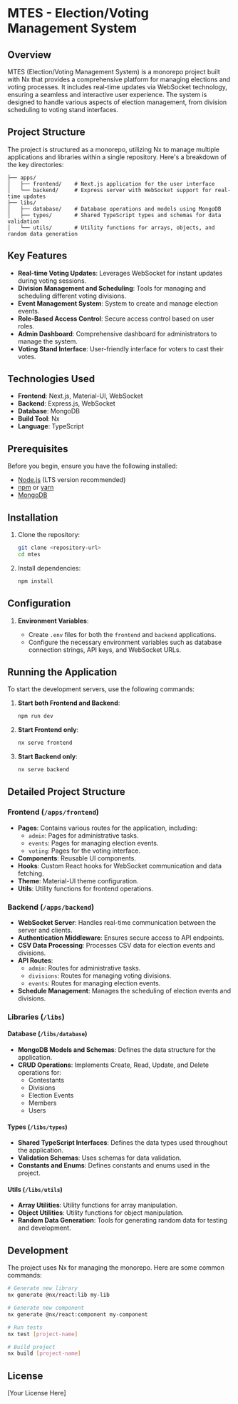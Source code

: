 # MTES - Election/Voting Management System

## Overview

MTES (Election/Voting Management System) is a monorepo project built with Nx that provides a comprehensive platform for managing elections and voting processes. It includes real-time updates via WebSocket technology, ensuring a seamless and interactive user experience. The system is designed to handle various aspects of election management, from division scheduling to voting stand interfaces.

## Project Structure

The project is structured as a monorepo, utilizing Nx to manage multiple applications and libraries within a single repository. Here's a breakdown of the key directories:

```
├── apps/
│   ├── frontend/    # Next.js application for the user interface
│   └── backend/     # Express server with WebSocket support for real-time updates
├── libs/
│   ├── database/    # Database operations and models using MongoDB
│   ├── types/       # Shared TypeScript types and schemas for data validation
│   └── utils/       # Utility functions for arrays, objects, and random data generation
```

## Key Features

*   **Real-time Voting Updates**: Leverages WebSocket for instant updates during voting sessions.
*   **Division Management and Scheduling**: Tools for managing and scheduling different voting divisions.
*   **Event Management System**: System to create and manage election events.
*   **Role-Based Access Control**: Secure access control based on user roles.
*   **Admin Dashboard**: Comprehensive dashboard for administrators to manage the system.
*   **Voting Stand Interface**: User-friendly interface for voters to cast their votes.

## Technologies Used

*   **Frontend**: Next.js, Material-UI, WebSocket
*   **Backend**: Express.js, WebSocket
*   **Database**: MongoDB
*   **Build Tool**: Nx
*   **Language**: TypeScript

## Prerequisites

Before you begin, ensure you have the following installed:

*   [Node.js](https://nodejs.org/) (LTS version recommended)
*   [npm](https://www.npmjs.com/) or [yarn](https://yarnpkg.com/)
*   [MongoDB](https://www.mongodb.com/)

## Installation

1.  Clone the repository:

    ```bash
    git clone <repository-url>
    cd mtes
    ```

2.  Install dependencies:

    ```bash
    npm install
    ```

## Configuration

1.  **Environment Variables**:

    *   Create `.env` files for both the `frontend` and `backend` applications.
    *   Configure the necessary environment variables such as database connection strings, API keys, and WebSocket URLs.

## Running the Application

To start the development servers, use the following commands:

1.  **Start both Frontend and Backend**:

    ```bash
    npm run dev
    ```

2.  **Start Frontend only**:

    ```bash
    nx serve frontend
    ```

3.  **Start Backend only**:

    ```bash
    nx serve backend
    ```

## Detailed Project Structure

### Frontend (`/apps/frontend`)

*   **Pages**: Contains various routes for the application, including:
    *   `admin`: Pages for administrative tasks.
    *   `events`: Pages for managing election events.
    *   `voting`: Pages for the voting interface.
*   **Components**: Reusable UI components.
*   **Hooks**: Custom React hooks for WebSocket communication and data fetching.
*   **Theme**: Material-UI theme configuration.
*   **Utils**: Utility functions for frontend operations.

### Backend (`/apps/backend`)

*   **WebSocket Server**: Handles real-time communication between the server and clients.
*   **Authentication Middleware**: Ensures secure access to API endpoints.
*   **CSV Data Processing**: Processes CSV data for election events and divisions.
*   **API Routes**:
    *   `admin`: Routes for administrative tasks.
    *   `divisions`: Routes for managing voting divisions.
    *   `events`: Routes for managing election events.
*   **Schedule Management**: Manages the scheduling of election events and divisions.

### Libraries (`/libs`)

#### Database (`/libs/database`)

*   **MongoDB Models and Schemas**: Defines the data structure for the application.
*   **CRUD Operations**: Implements Create, Read, Update, and Delete operations for:
    *   Contestants
    *   Divisions
    *   Election Events
    *   Members
    *   Users

#### Types (`/libs/types`)

*   **Shared TypeScript Interfaces**: Defines the data types used throughout the application.
*   **Validation Schemas**: Uses schemas for data validation.
*   **Constants and Enums**: Defines constants and enums used in the project.

#### Utils (`/libs/utils`)

*   **Array Utilities**: Utility functions for array manipulation.
*   **Object Utilities**: Utility functions for object manipulation.
*   **Random Data Generation**: Tools for generating random data for testing and development.

## Development

The project uses Nx for managing the monorepo. Here are some common commands:

```bash
# Generate new library
nx generate @nx/react:lib my-lib

# Generate new component
nx generate @nx/react:component my-component

# Run tests
nx test [project-name]

# Build project
nx build [project-name]
```

## License

[Your License Here]
